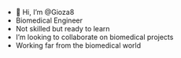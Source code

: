 - 👋 Hi, I’m @Gioza8
- Biomedical Engineer 
- Not skilled but ready to learn
- I’m looking to collaborate on biomedical projects
- Working far from the biomedical world


<!---
Gioza8/Gioza8 is a ✨ special ✨ repository because its `README.md` (this file) appears on your GitHub profile.
You can click the Preview link to take a look at your changes.
--->
